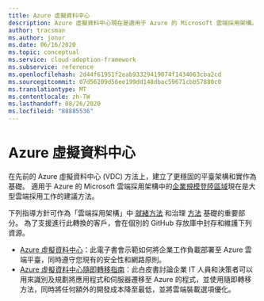 ```yaml
---
title: Azure 虛擬資料中心
description: Azure 虛擬資料中心現在是適用于 Azure 的 Microsoft 雲端採用架構。 瞭解可用來支援這種轉換的資源。
author: tracsman
ms.author: jonor
ms.date: 06/16/2020
ms.topic: conceptual
ms.service: cloud-adoption-framework
ms.subservice: reference
ms.openlocfilehash: 2d44f61951f2eab93329419074f1434063cba2cd
ms.sourcegitcommit: 07d56209d56ee199dd148dbac59671cbb57880c0
ms.translationtype: MT
ms.contentlocale: zh-TW
ms.lasthandoff: 08/26/2020
ms.locfileid: "88885536"
---
```

<!-- docsTest:ignore "Azure Virtual Datacenter" -->

# <a name="azure-virtual-datacenter"></a>Azure 虛擬資料中心

在先前的 Azure 虛擬資料中心 (VDC) 方法上，建立了更穩固的平臺架構和實作為基礎。 適用于 Azure 的 Microsoft 雲端採用架構中的[企業規模登陸區域](../ready/enterprise-scale/index.md)現在是大型雲端採用工作的建議方法。

下列指導方針可作為「雲端採用架構」中 [就緒方法](../ready/index.md) 和治理 [方法](../govern/index.md) 基礎的重要部分。 為了支援進行此轉換的客戶，會在個別的 GitHub 存放庫中封存和維護下列資源。

- [Azure 虛擬資料中心](https://raw.githubusercontent.com/microsoft/CloudAdoptionFramework/master/archive/vdc/Azure_Virtual_Datacenter.pdf)：此電子書會示範如何將企業工作負載部署至 Azure 雲端平臺，同時遵守您現有的安全性和網路原則。
- [Azure 虛擬資料中心隨即轉移指南](https://raw.githubusercontent.com/microsoft/CloudAdoptionFramework/master/archive/vdc/Azure_Virtual_Datacenter_Lift_and_Shift_Guide.pdf)：此白皮書討論企業 IT 人員和決策者可以用來識別及規劃將應用程式和伺服器遷移至 Azure 的程式，並使用隨即轉移方法，同時將任何額外的開發成本降至最低，並將雲端裝載選項優化。
